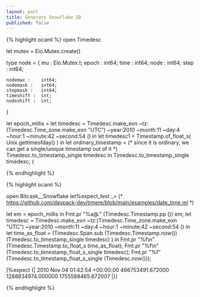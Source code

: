 ```yaml
---
layout: post
title: Generate Snowflake ID
published: false
---
```


{% highlight ocaml %}
open Timedesc

let mutex = Eio.Mutex.create()

type node = {
	mu  :  Eio.Mutex.t;
	epoch : int64;
	time :   int64;
	node :   int64;
	step :   int64;

	nodemax :    int64;
	nodemask :   int64;
	stepmask :   int64;
	timeshift :  int;
	nodeshift :  int;
}

let epoch_millis =
let timedesc = Timedesc.make_exn ~tz:(Timedesc.Time_zone.make_exn "UTC") ~year:2010 ~month:11 ~day:4 ~hour:1 ~minute:42 ~second:54 () in
let timedesc1 = Timestamp.of_float_s( Unix.gettimeofday() ) in
let ordinary_timestamp =
    (* since it is ordinary, we can get a single/unique timestamp out of it *)
    Timedesc.to_timestamp_single timedesc
  in
 Timedesc.to_timestamp_single timedesc;
(


{% endhighlight %}

{% highlight ocaml %}

open Bitcask__Snowflake
let%expect_test _=
(* https://github.com/daypack-dev/timere/blob/main/examples/date_time.ml *)

let em = epoch_millis in
Fmt.pr "%a@." (Timedesc.Timestamp.pp  ()) em;
let timedesc = Timedesc.make_exn ~tz:(Timedesc.Time_zone.make_exn "UTC") ~year:2010 ~month:11 ~day:4 ~hour:1 ~minute:42 ~second:54 () in
let time_as_float = (Timedesc.Span.sub  (Timedesc.Timestamp.now()) (Timedesc.to_timestamp_single timedesc) ) in
Fmt.pr "%f\n"  (Timedesc.Timestamp.to_float_s time_as_float);
Fmt.pr "%f\n"  (Timedesc.to_timestamp_float_s_single timedesc);
Fmt.pr "%f"  (Timedesc.to_timestamp_float_s_single (Timedesc.now()));

[%expect {|
  2010 Nov 04 01:42:54 +00:00:00
  466753491.672000
  1288834974.000000
  1755588465.672007
  |}]


{% endhighlight %}
